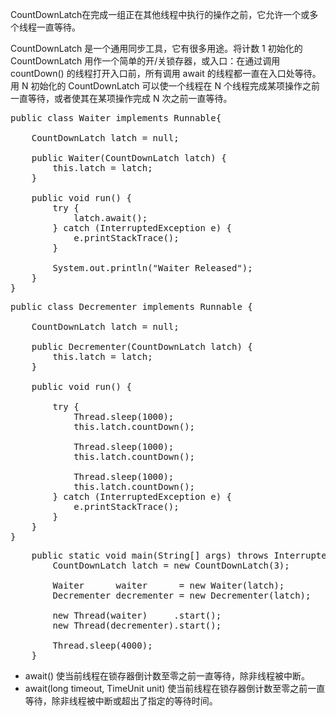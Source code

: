 CountDownLatch在完成一组正在其他线程中执行的操作之前，它允许一个或多个线程一直等待。 

CountDownLatch 是一个通用同步工具，它有很多用途。将计数 1 初始化的 CountDownLatch 用作一个简单的开/关锁存器，或入口：在通过调用 countDown() 的线程打开入口前，所有调用 await 的线程都一直在入口处等待。用 N 初始化的 CountDownLatch 可以使一个线程在 N 个线程完成某项操作之前一直等待，或者使其在某项操作完成 N 次之前一直等待。 

<pre>
public class Waiter implements Runnable{

    CountDownLatch latch = null;

    public Waiter(CountDownLatch latch) {
        this.latch = latch;
    }

    public void run() {
        try {
            latch.await();
        } catch (InterruptedException e) {
            e.printStackTrace();
        }

        System.out.println("Waiter Released");
    }
}
</pre>

<pre>
public class Decrementer implements Runnable {

    CountDownLatch latch = null;

    public Decrementer(CountDownLatch latch) {
        this.latch = latch;
    }

    public void run() {

        try {
            Thread.sleep(1000);
            this.latch.countDown();

            Thread.sleep(1000);
            this.latch.countDown();

            Thread.sleep(1000);
            this.latch.countDown();
        } catch (InterruptedException e) {
            e.printStackTrace();
        }
    }
}
</pre>

<pre>
    public static void main(String[] args) throws InterruptedException {
        CountDownLatch latch = new CountDownLatch(3);

        Waiter      waiter      = new Waiter(latch);
        Decrementer decrementer = new Decrementer(latch);

        new Thread(waiter)     .start();
        new Thread(decrementer).start();

        Thread.sleep(4000);
    }
</pre>


- await() 使当前线程在锁存器倒计数至零之前一直等待，除非线程被中断。
- await(long timeout, TimeUnit unit) 使当前线程在锁存器倒计数至零之前一直等待，除非线程被中断或超出了指定的等待时间。